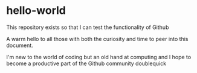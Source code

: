# hello-world
This repository exists so that I can test the functionality of Github

A warm hello to all those with both the curiosity and time to peer into this document.

I'm new to the world of coding but an old hand at computing and I hope to become a productive part of the Github community doublequick
